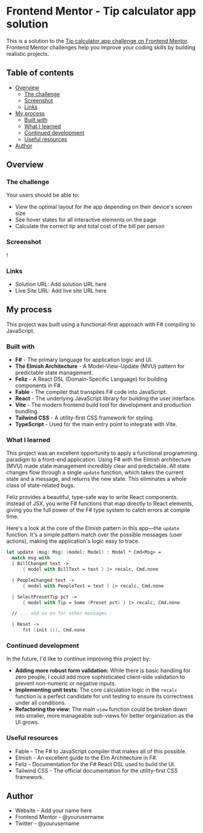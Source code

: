 # Frontend Mentor - Tip calculator app solution

This is a solution to the [Tip calculator app challenge on Frontend Mentor](https://www.frontendmentor.io/challenges/tip-calculator-app-ugJNGbJUX). Frontend Mentor challenges help you improve your coding skills by building realistic projects.

## Table of contents

- [Overview](#overview)
  - [The challenge](#the-challenge)
  - [Screenshot](#screenshot)
  - [Links](#links)
- [My process](#my-process)
  - [Built with](#built-with)
  - [What I learned](#what-i-learned)
  - [Continued development](#continued-development)
  - [Useful resources](#useful-resources)
- [Author](#author)

## Overview

### The challenge

Your users should be able to:

- View the optimal layout for the app depending on their device's screen size
- See hover states for all interactive elements on the page
- Calculate the correct tip and total cost of the bill per person

### Screenshot

!

### Links

- Solution URL: Add solution URL here
- Live Site URL: Add live site URL here

## My process

This project was built using a functional-first approach with F# compiling to JavaScript.

### Built with

- **F#** - The primary language for application logic and UI.
- **The Elmish Architecture** - A Model-View-Update (MVU) pattern for predictable state management.
- **Feliz** - A React DSL (Domain-Specific Language) for building components in F#.
- **Fable** - The compiler that transpiles F# code into JavaScript.
- **React** - The underlying JavaScript library for building the user interface.
- **Vite** - The modern frontend build tool for development and production bundling.
- **Tailwind CSS** - A utility-first CSS framework for styling.
- **TypeScript** - Used for the main entry point to integrate with Vite.

### What I learned

This project was an excellent opportunity to apply a functional programming paradigm to a front-end application. Using F# with the Elmish architecture (MVU) made state management incredibly clear and predictable. All state changes flow through a single `update` function, which takes the current state and a message, and returns the new state. This eliminates a whole class of state-related bugs.

Feliz provides a beautiful, type-safe way to write React components. Instead of JSX, you write F# functions that map directly to React elements, giving you the full power of the F# type system to catch errors at compile time.

Here's a look at the core of the Elmish pattern in this app—the `update` function. It's a simple pattern match over the possible messages (user actions), making the application's logic easy to trace.

```fsharp
let update (msg: Msg) (model: Model) : Model * Cmd<Msg> =
  match msg with
  | BillChanged text ->
      { model with BillText = text } |> recalc, Cmd.none

  | PeopleChanged text ->
      { model with PeopleText = text } |> recalc, Cmd.none

  | SelectPresetTip pct ->
      { model with Tip = Some (Preset pct) } |> recalc, Cmd.none

  // ... and so on for other messages

  | Reset ->
      fst (init ()), Cmd.none
```

### Continued development

In the future, I'd like to continue improving this project by:

- **Adding more robust form validation:** While there is basic handling for zero people, I could add more sophisticated client-side validation to prevent non-numeric or negative inputs.
- **Implementing unit tests:** The core calculation logic in the `recalc` function is a perfect candidate for unit testing to ensure its correctness under all conditions.
- **Refactoring the view:** The main `view` function could be broken down into smaller, more manageable sub-views for better organization as the UI grows.

### Useful resources

- Fable - The F# to JavaScript compiler that makes all of this possible.
- Elmish - An excellent guide to the Elm Architecture in F#.
- Feliz - Documentation for the F# React DSL used to build the UI.
- Tailwind CSS - The official documentation for the utility-first CSS framework.

## Author

- Website - Add your name here
- Frontend Mentor - @yourusername
- Twitter - @yourusername
